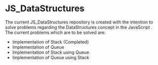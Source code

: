 # JS_DataStructures
The current JS_DataStructures repository is created with the intention to solve problems regarding the DataStructures concept in the JavaScript .
The current problems which are to be solved are:
 * Implementation of Stack (Completed)
 * Implementation of Queue
 * Implementation of Stack using Queue
 * Implementation of Queue using Stack 
